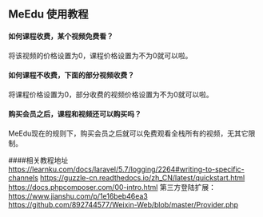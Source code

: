 ## MeEdu 使用教程

#### 如何课程收费，某个视频免费看？

将该视频的价格设置为0，课程价格设置为不为0就可以啦。

#### 如何课程不收费，下面的部分视频收费？

将课程价格设置为0，部分收费的视频价格设置为不为0就可以啦。

#### 购买会员之后，课程和视频还可以购买吗？

MeEdu现在的规则下，购买会员之后就可以免费观看全栈所有的视频，无其它限制。

####相关教程地址
https://learnku.com/docs/laravel/5.7/logging/2264#writing-to-specific-channels
https://guzzle-cn.readthedocs.io/zh_CN/latest/quickstart.html
https://docs.phpcomposer.com/00-intro.html
第三方登陆扩展：
https://www.jianshu.com/p/1e16beb46ea3
https://github.com/892744577/Weixin-Web/blob/master/Provider.php